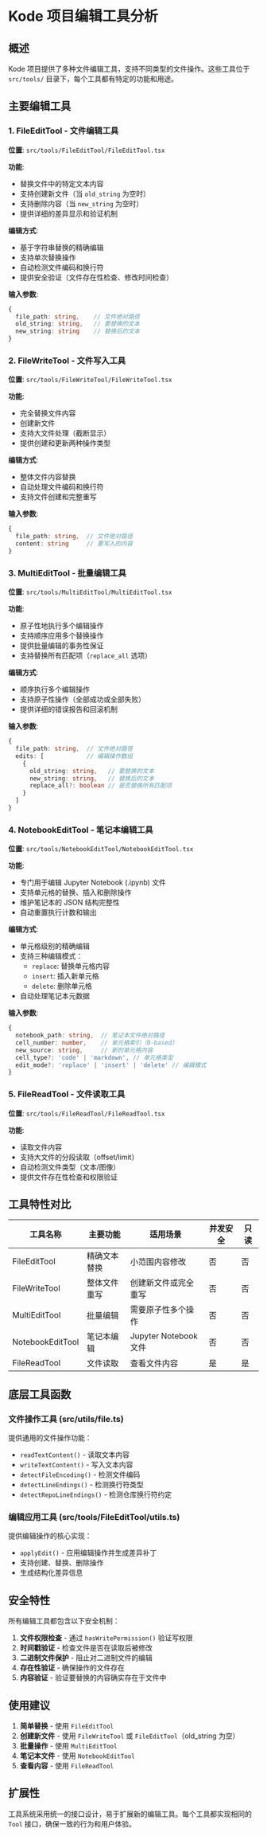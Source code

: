 # Kode 项目编辑工具分析

## 概述

Kode 项目提供了多种文件编辑工具，支持不同类型的文件操作。这些工具位于 `src/tools/` 目录下，每个工具都有特定的功能和用途。

## 主要编辑工具

### 1. FileEditTool - 文件编辑工具

**位置**: `src/tools/FileEditTool/FileEditTool.tsx`

**功能**:
- 替换文件中的特定文本内容
- 支持创建新文件（当 `old_string` 为空时）
- 支持删除内容（当 `new_string` 为空时）
- 提供详细的差异显示和验证机制

**编辑方式**:
- 基于字符串替换的精确编辑
- 支持单次替换操作
- 自动检测文件编码和换行符
- 提供安全验证（文件存在性检查、修改时间检查）

**输入参数**:
```typescript
{
  file_path: string,    // 文件绝对路径
  old_string: string,   // 要替换的文本
  new_string: string    // 替换后的文本
}
```

### 2. FileWriteTool - 文件写入工具

**位置**: `src/tools/FileWriteTool/FileWriteTool.tsx`

**功能**:
- 完全替换文件内容
- 创建新文件
- 支持大文件处理（截断显示）
- 提供创建和更新两种操作类型

**编辑方式**:
- 整体文件内容替换
- 自动处理文件编码和换行符
- 支持文件创建和完整重写

**输入参数**:
```typescript
{
  file_path: string,  // 文件绝对路径
  content: string     // 要写入的内容
}
```

### 3. MultiEditTool - 批量编辑工具

**位置**: `src/tools/MultiEditTool/MultiEditTool.tsx`

**功能**:
- 原子性地执行多个编辑操作
- 支持顺序应用多个替换操作
- 提供批量编辑的事务性保证
- 支持替换所有匹配项（`replace_all` 选项）

**编辑方式**:
- 顺序执行多个编辑操作
- 支持原子性操作（全部成功或全部失败）
- 提供详细的错误报告和回滚机制

**输入参数**:
```typescript
{
  file_path: string,  // 文件绝对路径
  edits: [            // 编辑操作数组
    {
      old_string: string,   // 要替换的文本
      new_string: string,   // 替换后的文本
      replace_all?: boolean // 是否替换所有匹配项
    }
  ]
}
```

### 4. NotebookEditTool - 笔记本编辑工具

**位置**: `src/tools/NotebookEditTool/NotebookEditTool.tsx`

**功能**:
- 专门用于编辑 Jupyter Notebook (.ipynb) 文件
- 支持单元格的替换、插入和删除操作
- 维护笔记本的 JSON 结构完整性
- 自动重置执行计数和输出

**编辑方式**:
- 单元格级别的精确编辑
- 支持三种编辑模式：
  - `replace`: 替换单元格内容
  - `insert`: 插入新单元格
  - `delete`: 删除单元格
- 自动处理笔记本元数据

**输入参数**:
```typescript
{
  notebook_path: string,  // 笔记本文件绝对路径
  cell_number: number,    // 单元格索引（0-based）
  new_source: string,     // 新的单元格内容
  cell_type?: 'code' | 'markdown', // 单元格类型
  edit_mode?: 'replace' | 'insert' | 'delete' // 编辑模式
}
```

### 5. FileReadTool - 文件读取工具

**位置**: `src/tools/FileReadTool/FileReadTool.tsx`

**功能**:
- 读取文件内容
- 支持大文件的分段读取（offset/limit）
- 自动检测文件类型（文本/图像）
- 提供文件存在性检查和权限验证

## 工具特性对比

| 工具名称 | 主要功能 | 适用场景 | 并发安全 | 只读 |
|---------|---------|---------|---------|------|
| FileEditTool | 精确文本替换 | 小范围内容修改 | 否 | 否 |
| FileWriteTool | 整体文件重写 | 创建新文件或完全重写 | 否 | 否 |
| MultiEditTool | 批量编辑 | 需要原子性多个操作 | 否 | 否 |
| NotebookEditTool | 笔记本编辑 | Jupyter Notebook 文件 | 否 | 否 |
| FileReadTool | 文件读取 | 查看文件内容 | 是 | 是 |

## 底层工具函数

### 文件操作工具 (src/utils/file.ts)

提供通用的文件操作功能：
- `readTextContent()` - 读取文本内容
- `writeTextContent()` - 写入文本内容
- `detectFileEncoding()` - 检测文件编码
- `detectLineEndings()` - 检测换行符类型
- `detectRepoLineEndings()` - 检测仓库换行符约定

### 编辑应用工具 (src/tools/FileEditTool/utils.ts)

提供编辑操作的核心实现：
- `applyEdit()` - 应用编辑操作并生成差异补丁
- 支持创建、替换、删除操作
- 生成结构化差异信息

## 安全特性

所有编辑工具都包含以下安全机制：

1. **文件权限检查** - 通过 `hasWritePermission()` 验证写权限
2. **时间戳验证** - 检查文件是否在读取后被修改
3. **二进制文件保护** - 阻止对二进制文件的编辑
4. **存在性验证** - 确保操作的文件存在
5. **内容验证** - 验证要替换的内容确实存在于文件中

## 使用建议

1. **简单替换** - 使用 `FileEditTool`
2. **创建新文件** - 使用 `FileWriteTool` 或 `FileEditTool`（old_string 为空）
3. **批量操作** - 使用 `MultiEditTool`
4. **笔记本文件** - 使用 `NotebookEditTool`
5. **查看内容** - 使用 `FileReadTool`

## 扩展性

工具系统采用统一的接口设计，易于扩展新的编辑工具。每个工具都实现相同的 `Tool` 接口，确保一致的行为和用户体验。